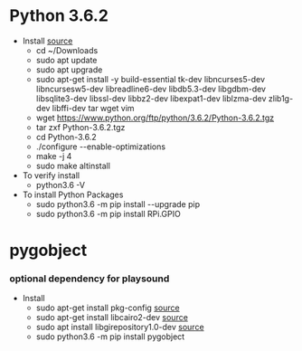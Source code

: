 # Python 3.6.2
- Install [source](https://krystof.io/installing-alternative-python-versions-on-raspberry-pi/)
  - cd ~/Downloads
  - sudo apt update
  - sudo apt upgrade
  - sudo apt-get install -y build-essential tk-dev libncurses5-dev libncursesw5-dev libreadline6-dev libdb5.3-dev libgdbm-dev libsqlite3-dev libssl-dev libbz2-dev libexpat1-dev liblzma-dev zlib1g-dev libffi-dev tar wget vim
  - wget https://www.python.org/ftp/python/3.6.2/Python-3.6.2.tgz
  - tar zxf Python-3.6.2.tgz
  - cd Python-3.6.2
  - ./configure --enable-optimizations
  - make -j 4
  - sudo make altinstall
- To verify install
  - python3.6 -V
- To install Python Packages
  - sudo python3.6 -m pip install --upgrade pip
  - sudo python3.6 -m pip install RPi.GPIO

# pygobject
### optional dependency for playsound
- Install
  - sudo apt-get install pkg-config [source](https://github.com/3b1b/manim/issues/751)
  - sudo apt-get install libcairo2-dev [source](https://github.com/3b1b/manim/issues/751)
  - sudo apt install libgirepository1.0-dev [source](https://stackoverflow.com/questions/18025730/pygobject-2-28-6-wont-configure-no-package-gobject-introspection-1-0-found)
  - sudo python3.6 -m pip install pygobject